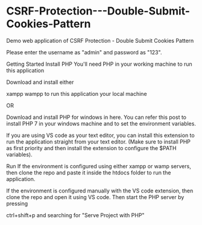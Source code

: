 # CSRF-Protection---Double-Submit-Cookies-Pattern
Demo web application of CSRF Protection - Double Submit Cookies Pattern

Please enter the username as "admin" and password as "123".

Getting Started
Install PHP
You'll need PHP in your working machine to run this application

Download and install either

xampp
wampp
to run this application your local machine

OR

Download and install PHP for windows in here. You can refer this post to install PHP 7 in your windows machine and to set the environment variables.

If you are using VS code as your text editor, you can install this extension to run the application straight from your text editor. (Make sure to install PHP as first priority and then install the extension to configure the $PATH variables).

Run
If the environment is configured using either xampp or wamp servers, then clone the repo and paste it inside the htdocs folder to run the application.

If the environment is configured manually with the VS code extension, then clone the repo and open it using VS code. Then start the PHP server by pressing

ctrl+shift+p and searching for "Serve Project with PHP"
